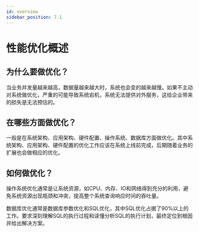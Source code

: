 ```yaml
---
id: overview
sidebar_position: 7.1
---
```


# 性能优化概述

## 为什么要做优化？
当业务并发量越来越高，数据量越来越大时，系统也会变的越来越慢。如果不主动对系统做优化，严重的可能导致系统宕机，系统无法提供对外服务，这给企业带来的损失是无法预估的。
## 在哪些方面做优化？
一般是在系统架构、应用架构、硬件配置、操作系统、数据库方面做优化。其中系统架构、应用架构、硬件配置的优化工作应该在系统上线前完成，后期随着业务的扩展也会做相应的优化。
## 如何做优化？
操作系统优化通常是让系统资源，如CPU、内存、IO和网络得到充分的利用，避免系统资源出现瓶颈和冲突，提高整个系统查询响应时间的吞吐量。

数据库优化通常是数据库参数优化和SQL优化，其中SQL优化占据了90%以上的工作。要求深刻理解SQL的执行过程和读懂分析SQL的执行计划，最终定位到根因并给出解决方案。
